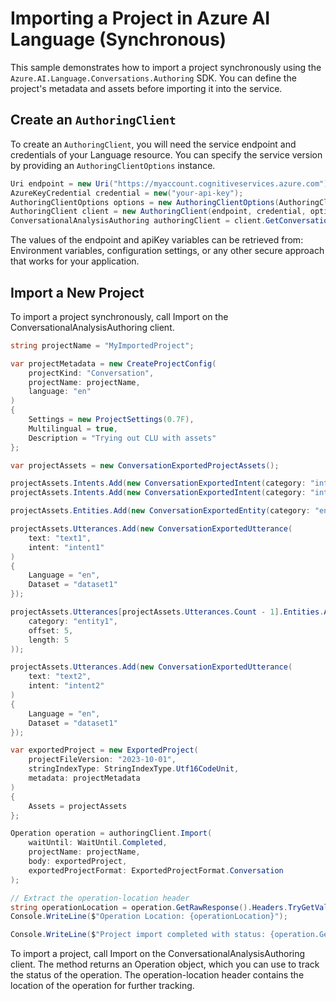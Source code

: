 # Importing a Project in Azure AI Language (Synchronous)

This sample demonstrates how to import a project synchronously using the `Azure.AI.Language.Conversations.Authoring` SDK. You can define the project's metadata and assets before importing it into the service.

## Create an `AuthoringClient`

To create an `AuthoringClient`, you will need the service endpoint and credentials of your Language resource. You can specify the service version by providing an `AuthoringClientOptions` instance.

```C#
Uri endpoint = new Uri("https://myaccount.cognitiveservices.azure.com");
AzureKeyCredential credential = new("your-api-key");
AuthoringClientOptions options = new AuthoringClientOptions(AuthoringClientOptions.ServiceVersion.V2024_11_15_Preview);
AuthoringClient client = new AuthoringClient(endpoint, credential, options);
ConversationalAnalysisAuthoring authoringClient = client.GetConversationalAnalysisAuthoringClient();
```

The values of the endpoint and apiKey variables can be retrieved from: Environment variables, configuration settings, or any other secure approach that works for your application.

## Import a New Project

To import a project synchronously, call Import on the ConversationalAnalysisAuthoring client.

```C#
string projectName = "MyImportedProject";

var projectMetadata = new CreateProjectConfig(
    projectKind: "Conversation",
    projectName: projectName,
    language: "en"
)
{
    Settings = new ProjectSettings(0.7F),
    Multilingual = true,
    Description = "Trying out CLU with assets"
};

var projectAssets = new ConversationExportedProjectAssets();

projectAssets.Intents.Add(new ConversationExportedIntent(category: "intent1"));
projectAssets.Intents.Add(new ConversationExportedIntent(category: "intent2"));

projectAssets.Entities.Add(new ConversationExportedEntity(category: "entity1"));

projectAssets.Utterances.Add(new ConversationExportedUtterance(
    text: "text1",
    intent: "intent1"
)
{
    Language = "en",
    Dataset = "dataset1"
});

projectAssets.Utterances[projectAssets.Utterances.Count - 1].Entities.Add(new ExportedUtteranceEntityLabel(
    category: "entity1",
    offset: 5,
    length: 5
));

projectAssets.Utterances.Add(new ConversationExportedUtterance(
    text: "text2",
    intent: "intent2"
)
{
    Language = "en",
    Dataset = "dataset1"
});

var exportedProject = new ExportedProject(
    projectFileVersion: "2023-10-01",
    stringIndexType: StringIndexType.Utf16CodeUnit,
    metadata: projectMetadata
)
{
    Assets = projectAssets
};

Operation operation = authoringClient.Import(
    waitUntil: WaitUntil.Completed,
    projectName: projectName,
    body: exportedProject,
    exportedProjectFormat: ExportedProjectFormat.Conversation
);

// Extract the operation-location header
string operationLocation = operation.GetRawResponse().Headers.TryGetValue("operation-location", out var location) ? location : null;
Console.WriteLine($"Operation Location: {operationLocation}");

Console.WriteLine($"Project import completed with status: {operation.GetRawResponse().Status}");
```

To import a project, call Import on the ConversationalAnalysisAuthoring client. The method returns an Operation object, which you can use to track the status of the operation. The operation-location header contains the location of the operation for further tracking.

